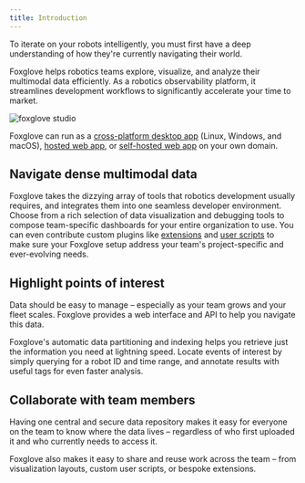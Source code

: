 ```yaml
---
title: Introduction
---
```


To iterate on your robots intelligently, you must first have a deep understanding of how they're currently navigating their world.

Foxglove helps robotics teams explore, visualize, and analyze their multimodal data efficiently. As a robotics observability platform, it streamlines development workflows to significantly accelerate your time to market.

![foxglove studio](/img/og-image.jpeg)

Foxglove can run as a [cross-platform desktop app](https://foxglove.dev/download) (Linux, Windows, and macOS), [hosted web app](https://studio.foxglove.dev/), or [self-hosted web app](TBD) on your own domain.

## Navigate dense multimodal data

Foxglove takes the dizzying array of tools that robotics development usually requires, and integrates them into one seamless developer environment. Choose from a rich selection of data visualization and debugging tools to compose team-specific dashboards for your entire organization to use. You can even contribute custom plugins like [extensions](TBD) and [user scripts](TBD) to make sure your Foxglove setup address your team's project-specific and ever-evolving needs.

## Highlight points of interest

Data should be easy to manage – especially as your team grows and your fleet scales. Foxglove provides a web interface and API to help you navigate this data.

Foxglove's automatic data partitioning and indexing helps you retrieve just the information you need at lightning speed. Locate events of interest by simply querying for a robot ID and time range, and annotate results with useful tags for even faster analysis.

## Collaborate with team members

Having one central and secure data repository makes it easy for everyone on the team to know where the data lives – regardless of who first uploaded it and who currently needs to access it.

Foxglove also makes it easy to share and reuse work across the team – from visualization layouts, custom user scripts, or bespoke extensions.
